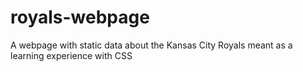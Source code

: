 # royals-webpage
A webpage with static data about the Kansas City Royals meant as a learning experience with CSS
